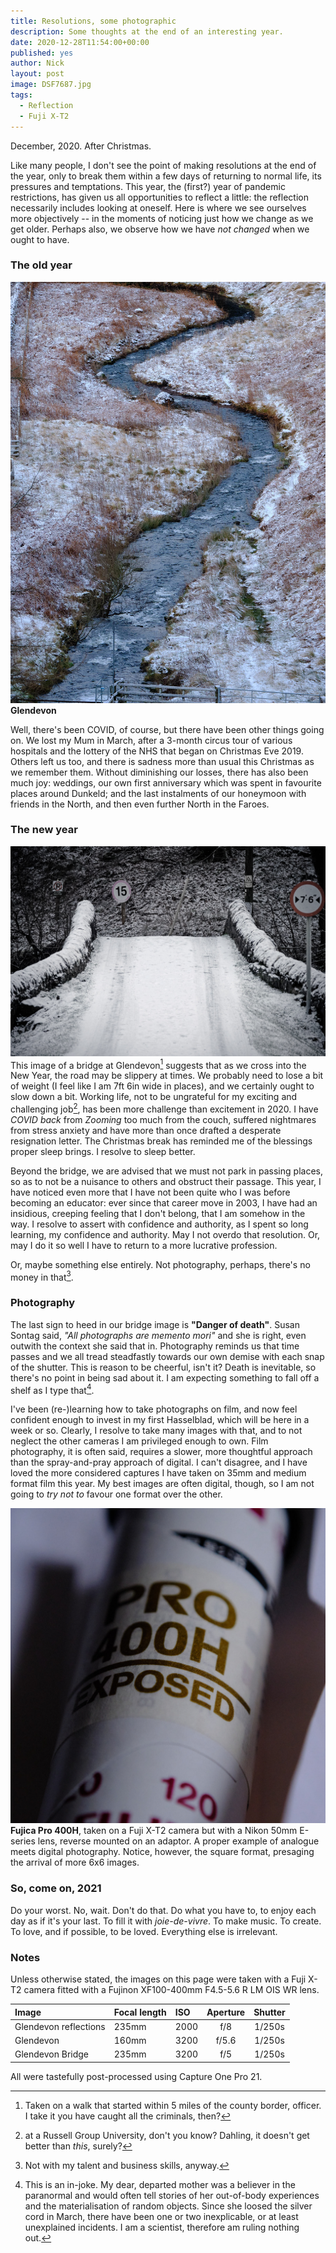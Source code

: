 ```yaml
---
title: Resolutions, some photographic
description: Some thoughts at the end of an interesting year.
date: 2020-12-28T11:54:00+00:00
published: yes
author: Nick
layout: post
image: DSF7687.jpg
tags:
  - Reflection
  - Fuji X-T2
---
```

December, 2020. After Christmas.

Like many people, I don't see the point of making resolutions at the end of the year, only to break them within a few days of returning to normal life, its pressures and temptations. This year, the (first?) year of pandemic restrictions, has given us all opportunities to reflect a little: the reflection necessarily includes looking at oneself. Here is where we see ourselves more objectively -- in the moments of noticing just how we change as we get older. Perhaps also, we observe how we have *not changed* when we ought to have.

### The old year
![](/img/DSF7648.jpg)
**Glendevon**

Well, there's been COVID, of course, but there have been other things going on. We lost my Mum in March, after a 3-month circus tour of various hospitals and the lottery of the NHS that began on Christmas Eve 2019. Others left us too, and there is sadness more than usual this Christmas as we remember them. Without diminishing our losses, there has also been much joy: weddings, our own first anniversary which was spent in favourite places around Dunkeld; and the last instalments of our honeymoon with friends in the North, and then even further North in the Faroes.

### The new year
![](/img/DSF7674.jpg)
This image of a bridge at Glendevon[^covid-1] suggests that as we cross into the New Year, the road may be slippery at times. We probably need to lose a bit of weight (I feel like I am 7ft 6in wide in places), and we certainly ought to slow down a bit. Working life, not to be ungrateful for my exciting and challenging job[^rgu-1], has been more challenge than excitement in 2020. I have *COVID back* from *Zooming* too much from the couch, suffered nightmares from stress anxiety and have more than once drafted a desperate resignation letter. The Christmas break has reminded me of the blessings proper sleep brings. I resolve to sleep better. 

Beyond the bridge, we are advised that we must not park in passing places, so as to not be a nuisance to others and obstruct their passage. This year, I have noticed even more that I have not been quite who I was before becoming an educator: ever since that career move in 2003, I have had an insidious, creeping feeling that I don't belong, that I am somehow in the way. I resolve to assert with confidence and authority, as I spent so long learning, my confidence and authority. May I not overdo that resolution. Or, may I do it so well I have to return to a more lucrative profession.

[^covid-1]: Taken on a walk that started within 5 miles of the county border, officer. I take it you have caught all the criminals, then?
[^rgu-1]: at a Russell Group University, don't you know? Dahling, it doesn't get better than *this*, surely?

Or, maybe something else entirely. Not photography, perhaps, there's no money in that[^nwmt].

[^nwmt]: Not with my talent and business skills, anyway.

### Photography
The last sign to heed in our bridge image is **"Danger of death"**. Susan Sontag said, *"All photographs are memento mori"* and she is right, even outwith the context she said that in. Photography reminds us that time passes and we all tread steadfastly towards our own demise with each snap of the shutter. This is reason to be cheerful, isn't it? Death is inevitable, so there's no point in being sad about it. I am expecting something to fall off a shelf as I type that[^audrey-1].

[^audrey-1]: This is an in-joke. My dear, departed mother was a believer in the paranormal and would often tell stories of her out-of-body experiences and the materialisation of random objects. Since she loosed the silver cord in March, there have been one or two inexplicable, or at least unexplained incidents. I am a scientist, therefore am ruling nothing out.

I've been (re-)learning how to take photographs on film, and now feel confident enough to invest in my first Hasselblad, which will be here in a week or so. Clearly, I resolve to take many images with that, and to not neglect the other cameras I am privileged enough to own. Film photography, it is often said, requires a slower, more thoughtful approach than the spray-and-pray approach of digital. I can't disagree, and I have loved the more considered captures I have taken on 35mm and medium format film this year. My best images are often digital, though, so I am not going to *try not to* favour one format over the other.

![](/img/DSF7637.jpg)
**Fujica Pro 400H**, taken on a Fuji X-T2 camera but with a Nikon 50mm E-series lens, reverse mounted on an adaptor. A proper example of analogue meets digital photography. Notice, however, the square format, presaging the arrival of more 6x6 images.

### So, come on, 2021
Do your worst. No, wait. Don't do that. Do what you have to, to enjoy each day as if it's your last. To fill it with *joie-de-vivre*. To make music. To create. To love, and if possible, to be loved. Everything else is irrelevant.

### Notes

Unless otherwise stated, the images on this page were taken with a Fuji X-T2 camera fitted with a Fujinon XF100-400mm F4.5-5.6 R LM OIS WR lens.

Image|Focal length|ISO|Aperture|Shutter
:----|:-----------|:--|:------:|:----:
Glendevon reflections|235mm|2000|f/8|1/250s
Glendevon|160mm|3200|f/5.6|1/250s
Glendevon Bridge|235mm|3200|f/5|1/250s

All were tastefully post-processed using Capture One Pro 21.
